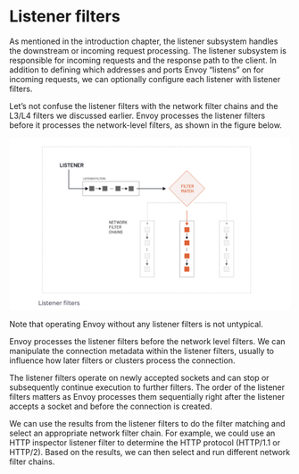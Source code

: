 # Listener filters
As mentioned in the introduction chapter, the listener subsystem handles the downstream or incoming request processing. The listener subsystem is responsible for incoming requests and the response path to the client. In addition to defining which addresses and ports Envoy “listens” on for incoming requests, we can optionally configure each listener with listener filters.

Let’s not confuse the listener filters with the network filter chains and the L3/L4 filters we discussed earlier. Envoy processes the listener filters before it processes the network-level filters, as shown in the figure below.

<img src="../images/listener_subsystem.png"> </img>

Note that operating Envoy without any listener filters is not untypical.

Envoy processes the listener filters before the network level filters. We can manipulate the connection metadata within the listener filters, usually to influence how later filters or clusters process the connection.

The listener filters operate on newly accepted sockets and can stop or subsequently continue execution to further filters. The order of the listener filters matters as Envoy processes them sequentially right after the listener accepts a socket and before the connection is created.

We can use the results from the listener filters to do the filter matching and select an appropriate network filter chain. For example, we could use an HTTP inspector listener filter to determine the HTTP protocol (HTTP/1.1 or HTTP/2). Based on the results, we can then select and run different network filter chains.